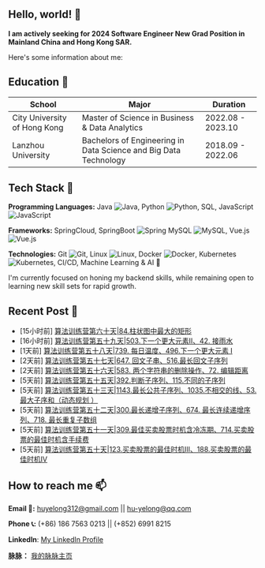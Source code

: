 ## Hello, world! 👋

**I am actively seeking for 2024 Software Engineer New Grad Position in Mainland China and Hong Kong SAR.**

Here's some information about me:

## Education 📕
|School|Major|Duration|
|---|---|---|
|City University of Hong Kong|Master of Science in Business & Data Analytics|2022.08 - 2023.10|
|Lanzhou University|Bachelors of Engineering in Data Science and Big Data Technology|2018.09 - 2022.06|

## Tech Stack 🔭
**Programming Languages:** Java ![Java](https://img.shields.io/badge/java-%23ED8B00.svg?style=for-the-badge&logo=openjdk&logoColor=white), 
Python ![Python](https://img.shields.io/badge/python-3670A0?style=for-the-badge&logo=python&logoColor=ffdd54),
SQL, 
JavaScript ![JavaScript](https://img.shields.io/badge/javascript-%23323330.svg?style=for-the-badge&logo=javascript&logoColor=%23F7DF1E)

**Frameworks:** SpringCloud, SpringBoot ![Spring](https://img.shields.io/badge/spring-%236DB33F.svg?style=for-the-badge&logo=spring&logoColor=white)
MySQL ![MySQL](https://img.shields.io/badge/mysql-%2300f.svg?style=for-the-badge&logo=mysql&logoColor=white),
Vue.js ![Vue.js](https://img.shields.io/badge/vuejs-%2335495e.svg?style=for-the-badge&logo=vuedotjs&logoColor=%234FC08D)

**Technologies:** Git ![Git](https://img.shields.io/badge/git-%23F05033.svg?style=for-the-badge&logo=git&logoColor=white), 
Linux ![Linux](https://img.shields.io/badge/Linux-FCC624?style=for-the-badge&logo=linux&logoColor=black), 
Docker ![Docker](https://img.shields.io/badge/docker-%230db7ed.svg?style=for-the-badge&logo=docker&logoColor=white), 
Kubernetes ![Kubernetes](https://img.shields.io/badge/kubernetes-%23326ce5.svg?style=for-the-badge&logo=kubernetes&logoColor=white), 
CI/CD, Machine Learning & AI 🤖

I'm currently focused on honing my backend skills, while remaining open to learning new skill sets for rapid growth.

## Recent Post 📰
<!-- posts start -->
<ul>
<li>[15小时前] <a href="https://juejin.cn/post/7281465759410798607">算法训练营第六十天|84.柱状图中最大的矩形</a></li>
<li>[16小时前] <a href="https://juejin.cn/post/7281532014728200227">算法训练营第五十九天|503.下一个更大元素II、42. 接雨水  </a></li>
<li>[1天前] <a href="https://juejin.cn/post/7281067369217065023">算法训练营第五十八天|739. 每日温度、496.下一个更大元素 I  </a></li>
<li>[2天前] <a href="https://juejin.cn/post/7280787122012454946">算法训练营第五十七天|647. 回文子串、516.最长回文子序列</a></li>
<li>[2天前] <a href="https://juejin.cn/post/7280787122012127266">算法训练营第五十六天|583. 两个字符串的删除操作、72. 编辑距离 </a></li>
<li>[5天前] <a href="https://juejin.cn/post/7279429009795612735">算法训练营第五十五天|392.判断子序列、115.不同的子序列  </a></li>
<li>[5天前] <a href="https://juejin.cn/post/7279348308962082879">算法训练营第五十三天|1143.最长公共子序列、1035.不相交的线、53. 最大子序和（动态规划 ）</a></li>
<li>[5天前] <a href="https://juejin.cn/post/7279313746450120715">算法训练营第五十二天|300.最长递增子序列、674. 最长连续递增序列、718. 最长重复子数组  </a></li>
<li>[5天前] <a href="https://juejin.cn/post/7279313746449776651">算法训练营第五十一天|309.最佳买卖股票时机含冷冻期、714.买卖股票的最佳时机含手续费</a></li>
<li>[5天前] <a href="https://juejin.cn/post/7279052777888759849">算法训练营第五十天|123.买卖股票的最佳时机III、188.买卖股票的最佳时机IV </a></li>
</ul>
<!-- posts end -->

<!--
## Stats 🔢
[![HuYellow's GitHub stats](https://github-readme-stats.vercel.app/api?username=HuYellow&show_icons=true&theme=radical)](https://github.com/anuraghazra/github-readme-stats)
-->

## How to reach me 📫
**Email 📧:** huyelong312@gmail.com || hu-yelong@qq.com

**Phone 📞:** (+86) 186 7563 0213 || (+852) 6991 8215

**LinkedIn**: [My LinkedIn Profile](https://www.linkedin.com/in/hu-yelong/)

**脉脉：** [我的脉脉主页](https://maimai.cn/profile/detail?dstu=237153956)

<!--
**HuYellow/HuYellow** is a ✨ _special_ ✨ repository because its `README.md` (this file) appears on your GitHub profile.

Here are some ideas to get you started:

- 🔭 I’m currently working on ...
- 🌱 I’m currently learning ...
- 👯 I’m looking to collaborate on ...
- 🤔 I’m looking for help with ...
- 💬 Ask me about ...
- 📫 How to reach me: ...
- 😄 Pronouns: ...
- ⚡ Fun fact: ...
-->

